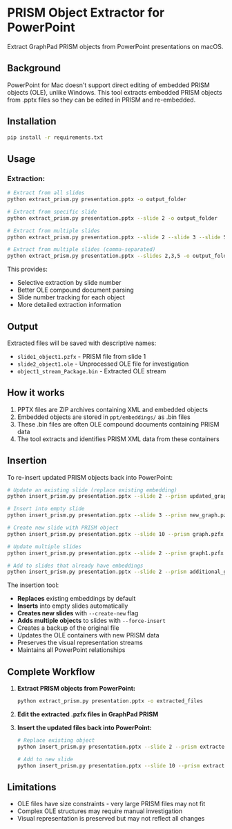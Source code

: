 # PRISM Object Extractor for PowerPoint

Extract GraphPad PRISM objects from PowerPoint presentations on macOS.

## Background

PowerPoint for Mac doesn't support direct editing of embedded PRISM objects (OLE), unlike Windows. This tool extracts embedded PRISM objects from .pptx files so they can be edited in PRISM and re-embedded.

## Installation

```bash
pip install -r requirements.txt
```

## Usage

### Extraction:
```bash
# Extract from all slides
python extract_prism.py presentation.pptx -o output_folder

# Extract from specific slide
python extract_prism.py presentation.pptx --slide 2 -o output_folder

# Extract from multiple slides
python extract_prism.py presentation.pptx --slide 2 --slide 3 --slide 5 -o output_folder

# Extract from multiple slides (comma-separated)
python extract_prism.py presentation.pptx --slides 2,3,5 -o output_folder
```

This provides:
- Selective extraction by slide number
- Better OLE compound document parsing
- Slide number tracking for each object
- More detailed extraction information

## Output

Extracted files will be saved with descriptive names:
- `slide1_object1.pzfx` - PRISM file from slide 1
- `slide2_object1.ole` - Unprocessed OLE file for investigation
- `object1_stream_Package.bin` - Extracted OLE stream

## How it works

1. PPTX files are ZIP archives containing XML and embedded objects
2. Embedded objects are stored in `ppt/embeddings/` as .bin files
3. These .bin files are often OLE compound documents containing PRISM data
4. The tool extracts and identifies PRISM XML data from these containers

## Insertion

To re-insert updated PRISM objects back into PowerPoint:

```bash
# Update an existing slide (replace existing embedding)
python insert_prism.py presentation.pptx --slide 2 --prism updated_graph.pzfx

# Insert into empty slide
python insert_prism.py presentation.pptx --slide 3 --prism new_graph.pzfx

# Create new slide with PRISM object
python insert_prism.py presentation.pptx --slide 10 --prism graph.pzfx --create-new

# Update multiple slides
python insert_prism.py presentation.pptx --slide 2 --prism graph1.pzfx --slide 3 --prism graph2.pzfx

# Add to slides that already have embeddings
python insert_prism.py presentation.pptx --slide 2 --prism additional_graph.pzfx --force-insert
```

The insertion tool:
- **Replaces** existing embeddings by default
- **Inserts** into empty slides automatically
- **Creates new slides** with `--create-new` flag
- **Adds multiple objects** to slides with `--force-insert`
- Creates a backup of the original file
- Updates the OLE containers with new PRISM data
- Preserves the visual representation streams
- Maintains all PowerPoint relationships

## Complete Workflow

1. **Extract PRISM objects from PowerPoint:**
   ```bash
   python extract_prism.py presentation.pptx -o extracted_files
   ```

2. **Edit the extracted .pzfx files in GraphPad PRISM**

3. **Insert the updated files back into PowerPoint:**
   ```bash
   # Replace existing object
   python insert_prism.py presentation.pptx --slide 2 --prism extracted_files/slide2_updated.pzfx
   
   # Add to new slide
   python insert_prism.py presentation.pptx --slide 10 --prism extracted_files/new_graph.pzfx --create-new
   ```

## Limitations

- OLE files have size constraints - very large PRISM files may not fit
- Complex OLE structures may require manual investigation
- Visual representation is preserved but may not reflect all changes